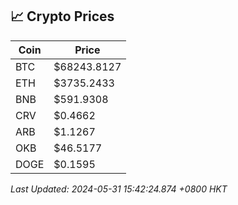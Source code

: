 ## 📈 Crypto Prices

| Coin | Price |
| ---- | ----- |
| BTC | $68243.8127 |
| ETH | $3735.2433 |
| BNB | $591.9308 |
| CRV | $0.4662 |
| ARB | $1.1267 |
| OKB | $46.5177 |
| DOGE | $0.1595 |

_Last Updated: 2024-05-31 15:42:24.874 +0800 HKT_